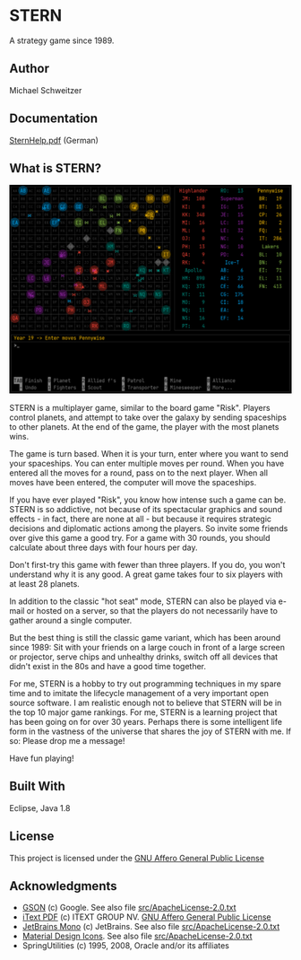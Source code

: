 # STERN

A strategy game since 1989.

## Author

Michael Schweitzer

## Documentation

[SternHelp.pdf](resources/SternHelp.pdf) (German)

## What is STERN?

![STERN](sternEN.png)

STERN is a multiplayer game, similar to the board game "Risk". Players control planets, and attempt to take over the galaxy by sending spaceships to other planets. At the end of the game, the player with the most planets wins.

The game is turn based. When it is your turn, enter where you want to send your spaceships. You can enter multiple moves per round. When you have entered all the moves for a round, pass on to the next player. When all moves have been entered, the computer will move the spaceships.

If you have ever played "Risk", you know how intense such a game can be. STERN is so addictive, not because of its spectacular graphics and sound effects - in fact, there are none at all - but because it requires strategic decisions and diplomatic actions among the players. So invite some friends over give this game a good try. For a game with 30 rounds, you should calculate about three days with four hours per day.

Don't first-try this game with fewer than three players. If you do, you won't understand why it is any good. A great game takes four to six players with at least 28 planets.

In addition to the classic "hot seat" mode, STERN can also be played via e-mail or hosted on a server, so that the players do not necessarily have to gather around a single computer.

But the best thing is still the classic game variant, which has been around since 1989: Sit with your friends on a large couch in front of a large screen or projector, serve chips and unhealthy drinks, switch off all devices that didn't exist in the 80s and have a good time together.

For me, STERN is a hobby to try out programming techniques in my spare time and to imitate the lifecycle management of a very important open source software. I am realistic enough not to believe that STERN will be in the top 10 major game rankings. For me, STERN is a learning project that has been going on for over 30 years. Perhaps there is some intelligent life form in the vastness of the universe that shares the joy of STERN with me. If so: Please drop me a message!

Have fun playing!

## Built With

Eclipse, Java 1.8

## License

This project is licensed under the [GNU Affero General Public License](http://www.gnu.org/licenses/agpl-3.0.de.html)

## Acknowledgments

* [GSON](https://github.com/google/gson/blob/master/LICENSE) (c) Google. See also file [src/ApacheLicense-2.0.txt](src/ApacheLicense-2.0.txt)
* [iText PDF](http://www.gnu.org/licenses/agpl-3.0.de.html) (c) ITEXT GROUP NV. [GNU Affero General Public License](http://www.gnu.org/licenses/agpl-3.0.de.html)
* [JetBrains Mono](https://www.jetbrains.com) (c) JetBrains. See also file [src/ApacheLicense-2.0.txt](src/ApacheLicense-2.0.txt)
* [Material Design Icons](https://material.io/resources/icons/?style=baseline). See also file [src/ApacheLicense-2.0.txt](src/ApacheLicense-2.0.txt)
* SpringUtilities (c) 1995, 2008, Oracle and/or its affiliates
